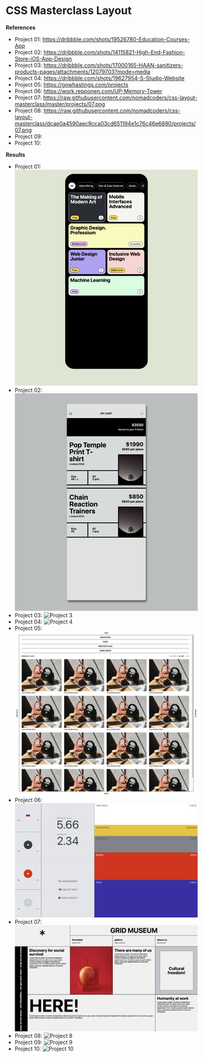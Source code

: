# CSS Masterclass Layout

**References**

- Project 01: https://dribbble.com/shots/19526780-Education-Courses-App
- Project 02: https://dribbble.com/shots/14115821-High-End-Fashion-Store-iOS-App-Design
- Project 03: https://dribbble.com/shots/17000165-HAAN-sanitizers-products-pages/attachments/12079703?mode=media
- Project 04: https://dribbble.com/shots/19627954-S-Studio-Website
- Project 05: https://gowhastings.com/projects
- Project 06: https://work.repponen.com/UP-Memory-Tower
- Project 07: https://raw.githubusercontent.com/nomadcoders/css-layout-masterclass/master/projects/07.png
- Project 08: https://raw.githubusercontent.com/nomadcoders/css-layout-masterclass/dcae0a4590aec9cca03cd651194e1c76c46e6890/projects/07.png
- Project 09:
- Project 10:

**Results**

- Project 01: ![Project 1](https://github.com/yewonyoana/css-layout-masterclass/blob/5d14d6c1690cb7e3e4a580d81245485624255d83/results/01.png)
- Project 02: ![Project 2](https://github.com/yewonyoana/css-layout-masterclass/blob/d3dd1a0cf77589a14ead9713c782e38e4ccccc31/results/02.png)
- Project 03: ![Project 3](https://github.com/yewonyoana/css-layout-masterclass/blob/d3dd1a0cf77589a14ead9713c782e38e4ccccc31/results/03.png)
- Project 04: ![Project 4](https://github.com/yewonyoana/css-layout-masterclass/blob/d3dd1a0cf77589a14ead9713c782e38e4ccccc31/results/04.png)
- Project 05: ![Project 5](https://github.com/yewonyoana/css-layout-masterclass/blob/d0f985547489da123f8c8a4c37f2b5155f7ba638/results/05.png)
- Project 06: ![Project 6](https://github.com/yewonyoana/css-layout-masterclass/blob/fce4bc158c9c2fe29b37a21dce9bc4a7ff6ecee4/results/06.png)
- Project 07: ![Project 7](https://github.com/yewonyoana/css-layout-masterclass/blob/fce4bc158c9c2fe29b37a21dce9bc4a7ff6ecee4/results/07.png)
- Project 08: ![Project 8]()
- Project 09: ![Project 9]()
- Project 10: ![Project 10]()
